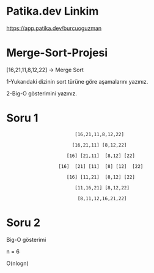 # Patika.dev Linkim
https://app.patika.dev/burcuoguzman

# Merge-Sort-Projesi
[16,21,11,8,12,22] -> Merge Sort

1-Yukarıdaki dizinin sort türüne göre aşamalarını yazınız.

2-Big-O gösterimini yazınız.

# Soru 1
                             [16,21,11,8,12,22]

                            [16,21,11] [8,12,22]

                          [16] [21,11]  [8,12] [22]

                       [16]  [21] [11]  [8] [12]  [22]

                          [16] [11,21]  [8,12] [22]

                             [11,16,21] [8,12,22]

                              [8,11,12,16,21,22]
                             
# Soru 2
Big-O gösterimi 

n = 6

O(nlogn)

